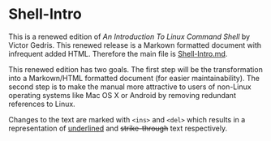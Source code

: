 # Shell-Intro

This is a renewed edition of _An Introduction To Linux Command Shell_ by Victor Gedris. This renewed release is a Markown formatted document with infrequent added HTML. Therefore the main file is [Shell-Intro.md](Shell-Intro.md).

This renewed edition has two goals. The first step will be the transformation into a Markown/HTML formatted document (for easier maintainability). 
The second step is to make the manual more attractive to users of non-Linux operating systems like Mac OS X or Android by removing redundant references to Linux.

Changes to the text are marked with `<ins>` and `<del>` which results in a representation of <ins>underlined</ins> and <del>strike-through</del> text respectively.
